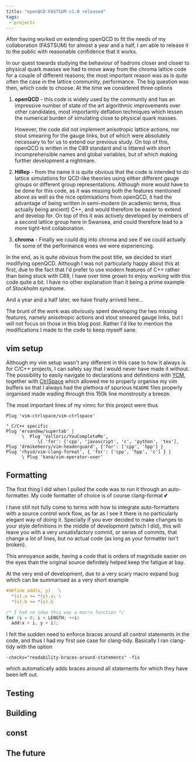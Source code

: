 ```yaml
---
title: "openQCD-FASTSUM v1.0 released"
tags:
 - projects
---
```


After having worked on extending openQCD to fit the needs of my collaboration
(FASTSUM) for almost a year and a half, I am able to release it to the public
with reasonable confidence that it works.

In our quest towards studying the behaviour of hadrons closer and closer to
physical quark masses we had to move away from the chroma lattice code for a
couple of different reasons; the most important reason was as is quite often the
case in the lattice community, performance. The big question was then, which
code to choose. At the time we considered three options

1. __openQCD__ - this code is widely used by the community and has an impressive
   number of state of the art algorithmic improvements over other candidates,
   most importantly deflation techniques which lessen the numerical burden of
   simulating close to physical quark masses.

   However, the code did not implement anisotropic lattice actions, nor stout
   smearing for the gauge links, but of which were absolutely necessary to for
   us to extend our previous study. On top of this, openQCD is written in the
   C89 standard and is littered with short incomprehensible names and global
   variables, but of which making further development a nightmare.

2. __HiRep__ - from the name it is quite obvious that the code is intended to do
   lattice simulations for QCD-like theories using either different gauge groups
   or different group representations. Although more would have to be done for
   this code, as it was missing both the features mentioned above as well as the
   nice optimisations from openQCD, it had the advantage of being written in
   semi-modern (in academic terms, thus actually being ancient) C++, and would
   therefore be easier to extend and develop for. On top of this it was actively
   developed by members of a second lattice group here in Swansea, and could
   therefore lead to a more tight-knit collaboration.

3. __chroma__ - Finally we could dig into chroma and see if we could actually
   fix some of the performance woes we were experiencing.

In the end, as is quite obvious from the post title, we decided to start
modifying openQCD. Although I was not particularly happy about this at first,
due to the fact that I'd prefer to use modern features of C++ rather than being
stuck with C89, I have over time grown to enjoy working with this code quite a
bit. I have no other explanation than it being a prime example of _Stockholm
syndrome_.

And a year and a half later, we have finally arrived here...

The brunt of the work was obviously spent developing the two missing features,
namely anisotropic actions and stout smeared gauge links, but I will not focus
on those in this blog post. Rather I'd like to mention the modifications I made
to the code to keep myself sane.

## vim setup

Although my vim setup wasn't any different in this case to how it always is for
C/C++ projects, I can safely say that I would never have made it without. The
possibility to easily navigate to declarations and definitions with [YCM][ycm],
together with [CtrlSpace][ctrlspace] which allowed me to properly organise my
vim buffers so that I always had the plethora of spurious `README` files
properly organised made wading through this 150k line monstrosity a breeze.

The most important lines of my vimrc for this project were thus

``` vim
Plug 'vim-ctrlspace/vim-ctrlspace'

" C/C++ specific
Plug 'ervandew/supertab' |
      \  Plug 'Valloric/YouCompleteMe', 
            \{ 'for': ['cpp', 'javascript', 'c', 'python', 'tex'],
Plug 'drmikehenry/vim-headerguard', {'for': ['cpp', 'hpp'] }
Plug 'rhysd/vim-clang-format', { 'for': ['cpp', 'hpp', 'c'] } |
      \ Plug 'kana/vim-operator-user'
```


## Formatting 

The first thing I did when I pulled the code was to run it through an
auto-formatter. My code formatter of choice is of course clang-format
:two_hearts:

I have still not fully come to terms with how to integrate auto-formatters with
a source control work flow, as far as I see it there is no particularly elegant
way of doing it. Specially if you ever decided to make changes to your style
definitions in the middle of development (which I did), this will leave you with
a very unsatisfactory commit, or series of commits, that change a lot of lines,
but no actual code (as long as your formatter isn't broken).

This annoyance aside, having a code that is orders of magnitude easier on the
eyes than the original source definitely helped keep the fatigue at bay.

At the very end of development, due to a very scary macro expand bug which can
be summarised as a very short example

``` c
#define add(x, y)   \
  *(x).a += *(y).a; \
  *(x).b += *(y).b

/* I had no idea this was a macro function */
for (i = 0; i < LENGTH; ++i)
  add(x + i, y + i);
```

I felt the sudden need to enforce braces around all control statements in the
code, and thus I had my first use case for clang-tidy. Basically I ran
clang-tidy with the option 

```
-checks="readability-braces-around-statements" -fix
```

which automatically adds braces around all statements for which they have been
left out.


## Testing


## Building


## const


## The future


[ycm]: https://github.com/Valloric/YouCompleteMe
[ctrlspace]: https://github.com/vim-ctrlspace/vim-ctrlspace/
